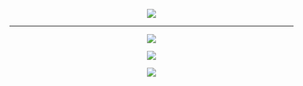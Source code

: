 <p align='center'>
  <img src="https://img.shields.io/badge/c++%20-%2300599C.svg?&style=for-the-badge&logo=c%2B%2B&ogoColor=white"/>
</p>

<hr>

<p align='center'>
  <img src="https://img.shields.io/badge/yuhki%231946%20-%237289DA.svg?&style=for-the-badge&logo=discord&logoColor=white"/>    
</p>

<p align='center'>
<img src="https://c.tenor.com/xWoiBNwnGCoAAAAC/rin-tohsaka.gif"/>
</p>

<p align='center'>
  <img align="center" src="https://github-readme-stats.vercel.app/api/top-langs/?username=yuhki7&layout=compact&theme=radical" />
</p>

